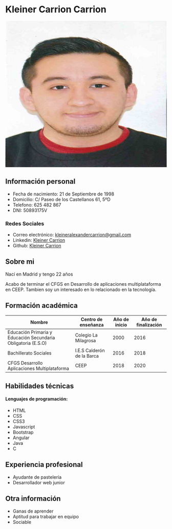 # **Kleiner Carrion Carrion**

  <img src="https://github.com/kleiner-carrion/imagenes/blob/main/FotoRecortada.jpg" style="width: 511px; height: 456px; position: center" >

## **Información personal**

+ Fecha de nacimiento: 21 de Septiembre de 1998
+ Domicilio: C/ Paseo de los Castellanos 61, 5ºD
+ Telefono: 625 482 867
+ DNI: 50893175V

### **Redes Sociales**

+ Correo electrónico: [kleineralexandercarrion@gmail.com](mailto:kleineralexandercarrion@gmail.com)
+ Linkedin: [Kleiner Carrion](https://www.linkedin.com/in/kleiner-alexander-carrion-carrion-559958181/)
+ Github: [Kleiner Carrion](https://github.com/kleiner-carrion)

## **Sobre mi**
Nací en Madrid y tengo 22 años

Acabo de terminar el CFGS en Desarrollo de aplicaciones multiplataforma en CEEP.
Tambien soy un interesado en lo relacionado en la tecnología.

## **Formación académica**
  | Nombre                                                              | Centro de enseñanza            | Año de inicio | Año de finalización |
|---------------------------------------------------------------------|-----------------------------------------|---------------|------------|
| Educación Primaria y Educación Secundaria Obligatoria (E.S.O) | Colegio La Milagrosa            | 2000          | 2016       |
| Bachillerato Sociales                                                | I.E.S Calderón de la Barca | 2016          | 2018       |
| CFGS Desarrollo Aplicaciones Multiplataforma        | CEEP      | 2018          | 2020     |


  ## **Habilidades técnicas**
 
 #### Lenguajes de programación:
  + HTML
  + CSS
  + CSS3
  + Javascript
  + Bootstrap
  + Angular
  + Java
  + C
  
## **Experiencia profesional**
  
 + Ayudante de pastelería
 + Desarrollador web junior
  
## **Otra información**
 
 - Ganas de aprender
 - Aptitud para trabajar en equipo
 - Sociable
